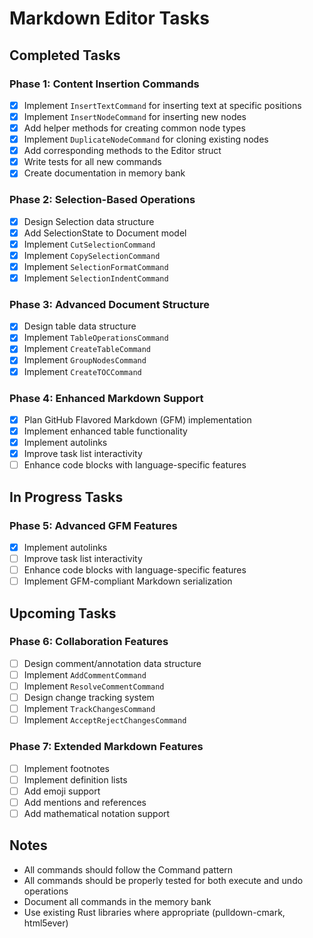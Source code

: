 # Markdown Editor Tasks

## Completed Tasks

### Phase 1: Content Insertion Commands
- [x] Implement `InsertTextCommand` for inserting text at specific positions
- [x] Implement `InsertNodeCommand` for inserting new nodes
- [x] Add helper methods for creating common node types
- [x] Implement `DuplicateNodeCommand` for cloning existing nodes
- [x] Add corresponding methods to the Editor struct
- [x] Write tests for all new commands
- [x] Create documentation in memory bank

### Phase 2: Selection-Based Operations
- [x] Design Selection data structure
- [x] Add SelectionState to Document model
- [x] Implement `CutSelectionCommand`
- [x] Implement `CopySelectionCommand`
- [x] Implement `SelectionFormatCommand`
- [x] Implement `SelectionIndentCommand`

### Phase 3: Advanced Document Structure
- [x] Design table data structure
- [x] Implement `TableOperationsCommand`
- [x] Implement `CreateTableCommand`
- [x] Implement `GroupNodesCommand`
- [x] Implement `CreateTOCCommand`

### Phase 4: Enhanced Markdown Support
- [x] Plan GitHub Flavored Markdown (GFM) implementation
- [x] Implement enhanced table functionality
- [x] Implement autolinks
- [x] Improve task list interactivity
- [ ] Enhance code blocks with language-specific features

## In Progress Tasks

### Phase 5: Advanced GFM Features
- [x] Implement autolinks
- [ ] Improve task list interactivity
- [ ] Enhance code blocks with language-specific features
- [ ] Implement GFM-compliant Markdown serialization

## Upcoming Tasks

### Phase 6: Collaboration Features
- [ ] Design comment/annotation data structure
- [ ] Implement `AddCommentCommand`
- [ ] Implement `ResolveCommentCommand`
- [ ] Design change tracking system
- [ ] Implement `TrackChangesCommand`
- [ ] Implement `AcceptRejectChangesCommand`

### Phase 7: Extended Markdown Features
- [ ] Implement footnotes
- [ ] Implement definition lists
- [ ] Add emoji support
- [ ] Add mentions and references
- [ ] Add mathematical notation support

## Notes
- All commands should follow the Command pattern
- All commands should be properly tested for both execute and undo operations
- Document all commands in the memory bank
- Use existing Rust libraries where appropriate (pulldown-cmark, html5ever)
